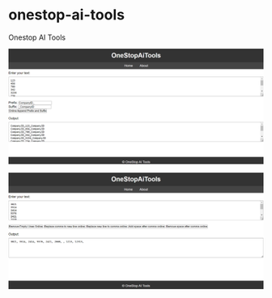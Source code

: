 # onestop-ai-tools
Onestop AI Tools

![add prefix suffix online](prefixsuffixonline.png "prefixsuffixonline")

![Remove Empty Lines Online Replace comma to new line online Replace new line to comma online, Add space after comma online Remove space after comma online](https://github.com/kumar1shailesh/onestop-ai-tools/blob/6a829697b405e576e73c5346c1dd393f99026d04/Remove%20Empty%20Lines%20Online%2C%20Replace%20comma%20to%20new%20line%20online%2C%20Replace%20new%20line%20to%20comma%20online%2C%20Add%20space%20after%20comma%20online%2C%20Remove%20space%20after%20comma%20online.png "Remove Empty Lines Online Replace comma to new line online Replace new line to comma online, Add space after comma online Remove space after comma online")

